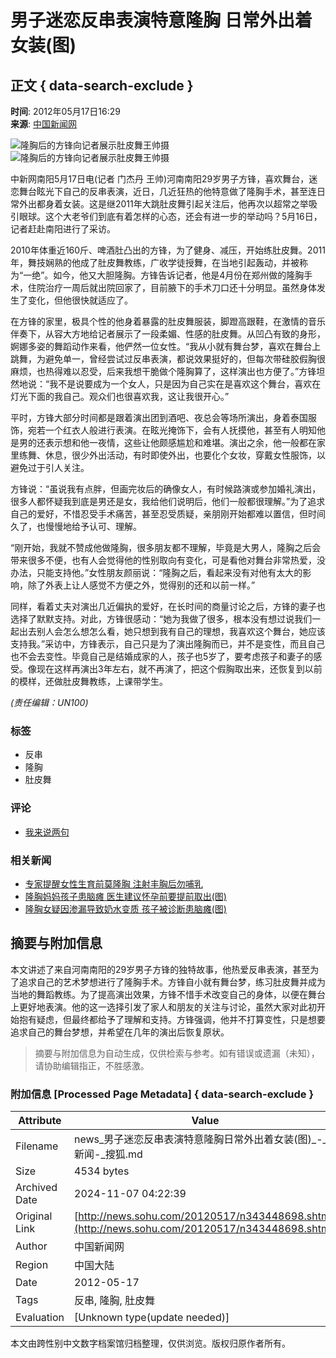 # 男子迷恋反串表演特意隆胸 日常外出着女装(图)

## 正文 { data-search-exclude }


**时间**: 2012年05月17日16:29  
**来源**: [中国新闻网](https://www.chinanews.com.cn/sh/2012/05-17/3896659.shtml)  

![隆胸后的方锋向记者展示肚皮舞王帅摄](https://photocdn.sohu.com/20120517/Img343448699.jpg)  
![隆胸后的方锋向记者展示肚皮舞王帅摄](https://photocdn.sohu.com/20120517/Img343448704.jpg)  

中新网南阳5月17日电(记者 门杰丹 王帅)河南南阳29岁男子方锋，喜欢舞台，迷恋舞台眩光下自己的反串表演，近日，几近狂热的他特意做了隆胸手术，甚至连日常外出都身着女装。这是继2011年大跳肚皮舞引起关注后，他再次以超常之举吸引眼球。这个大老爷们到底有着怎样的心态，还会有进一步的举动吗？5月16日，记者赶赴南阳进行了采访。

2010年体重近160斤、啤酒肚凸出的方锋，为了健身、减压，开始练肚皮舞。2011年，舞技娴熟的他成了肚皮舞教练，广收学徒授舞，在当地引起轰动，并被称为“一绝”。如今，他又大胆隆胸。方锋告诉记者，他是4月份在郑州做的隆胸手术，住院治疗一周后就出院回家了，目前腋下的手术刀口还十分明显。虽然身体发生了变化，但他很快就适应了。

在方锋的家里，极具个性的他身着暴露的肚皮舞服装，脚蹬高跟鞋，在激情的音乐伴奏下，从容大方地给记者展示了一段柔媚、性感的肚皮舞。从凹凸有致的身形，婀娜多姿的舞蹈动作来看，他俨然一位女性。“我从小就有舞台梦，喜欢在舞台上跳舞，为避免单一，曾经尝试过反串表演，都说效果挺好的，但每次带硅胶假胸很麻烦，也热得难以忍受，后来我想干脆做个隆胸算了，这样演出也方便了。”方锋坦然地说：“我不是说要成为一个女人，只是因为自己实在是喜欢这个舞台，喜欢在灯光下面的我自己。观众们也很喜欢我，这让我很开心。”

平时，方锋大部分时间都是跟着演出团到酒吧、夜总会等场所演出，身着泰国服饰，宛若一个红衣人般进行表演。在眩光掩饰下，会有人抚摸他，甚至有人明知他是男的还表示想和他一夜情，这些让他颇感尴尬和难堪。演出之余，他一般都在家里练舞、休息，很少外出活动，有时即使外出，也要化个女妆，穿戴女性服饰，以避免过于引人关注。

方锋说：“虽说我有点胖，但画完妆后的确像女人，有时候路演或参加婚礼演出，很多人都怀疑我到底是男还是女，我给他们说明后，他们一般都很理解。”为了追求自己的爱好，不惜忍受手术痛苦，甚至忍受质疑，亲朋刚开始都难以置信，但时间久了，也慢慢地给予认可、理解。 

“刚开始，我就不赞成他做隆胸，很多朋友都不理解，毕竟是大男人，隆胸之后会带来很多不便，也有人会觉得他的性别取向有变化，可是看他对舞台非常热爱，没办法，只能支持他。”女性朋友颜丽说：“隆胸之后，看起来没有对他有太大的影响，除了外表上让人感觉不方便之外，觉得别的还和以前一样。”

同样，看着丈夫对演出几近偏执的爱好，在长时间的商量讨论之后，方锋的妻子也选择了默默支持。对此，方锋很感动：“她为我做了很多，根本没有想过说我们一起出去别人会怎么想怎么看，她只想到我有自己的理想，我喜欢这个舞台，她应该支持我。”采访中，方锋表示，自己只是为了演出隆胸而已，并不是变性，而且自己也不会去变性。毕竟自己是结婚成家的人，孩子也5岁了，要考虑孩子和妻子的感受。像现在这样再演出3年左右，就不再演了，把这个假胸取出来，还恢复到以前的模样，还做肚皮舞教练，上课带学生。

*(责任编辑：UN100)*  

### 标签
- 反串
- 隆胸
- 肚皮舞

### 评论
- [我来说两句](https://pinglun.sohu.com/s343448698.html)

### 相关新闻
- [专家提醒女性生育前莫隆胸 注射丰胸后勿哺乳](https://news.sohu.com/20120408/n340024897.shtml)
- [隆胸妈妈孩子患脑瘫 医生建议怀孕前要提前取出(图)](https://news.sohu.com/20120408/n340003780.shtml)
- [隆胸女疑因渗漏导致奶水变质 孩子被诊断患脑瘫(图)](https://news.sohu.com/20120406/n339856529.shtml)
<!-- tcd_original_link http://news.sohu.com/20120517/n343448698.shtml -->
## 摘要与附加信息

<!-- tcd_abstract -->
本文讲述了来自河南南阳的29岁男子方锋的独特故事，他热爱反串表演，甚至为了追求自己的艺术梦想进行了隆胸手术。方锋自小就有舞台梦，练习肚皮舞并成为当地的舞蹈教练。为了提高演出效果，方锋不惜手术改变自己的身体，以便在舞台上更好地表演。他的这一选择引发了家人和朋友的关注与讨论，虽然大家对此初开始抱有疑虑，但最终都给予了理解和支持。方锋强调，他并不打算变性，只是想要追求自己的舞台梦想，并希望在几年的演出后恢复原状。
<!-- tcd_abstract_end -->

> 摘要与附加信息为自动生成，仅供检索与参考。如有错误或遗漏（未知），请协助编辑指正，不胜感激。

### 附加信息 [Processed Page Metadata] { data-search-exclude }

| Attribute       | Value                                  |
|-----------------|----------------------------------------|
| Filename        | news_男子迷恋反串表演特意隆胸日常外出着女装(图)_-_新闻-_搜狐.md                             |
| Size            | 4534 bytes                           |
| Archived Date   | 2024-11-07 04:22:39                             |
| Original Link   | [http://news.sohu.com/20120517/n343448698.shtml](http://news.sohu.com/20120517/n343448698.shtml)                       |
| Author          | 中国新闻网                               |
| Region          | 中国大陆                               |
| Date            | 2012-05-17                                 |
| Tags            | 反串, 隆胸, 肚皮舞                                 |
| Evaluation            | [Unknown type(update needed)]                                 |
<!-- tcd_table_end -->

本文由跨性别中文数字档案馆归档整理，仅供浏览。版权归原作者所有。
